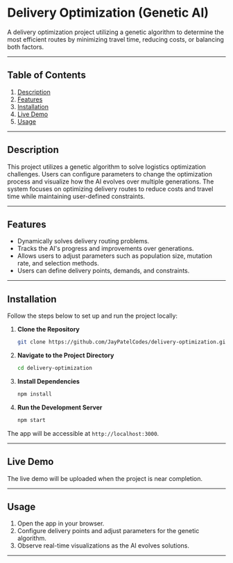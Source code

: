 # **Delivery Optimization (Genetic AI)**

A delivery optimization project utilizing a genetic algorithm to determine the most efficient routes by minimizing travel time, reducing costs, or balancing both factors.

---

## **Table of Contents**
1. [Description](#description)
2. [Features](#features)
3. [Installation](#installation)
4. [Live Demo](#live-demo)
5. [Usage](#usage)

---

## **Description**

This project utilizes a genetic algorithm to solve logistics optimization challenges. Users can configure parameters to change the optimization process and visualize how the AI evolves over multiple generations. The system focuses on optimizing delivery routes to reduce costs and travel time while maintaining user-defined constraints.

---

## **Features**

- Dynamically solves delivery routing problems.
- Tracks the AI's progress and improvements over generations.
- Allows users to adjust parameters such as population size, mutation rate, and selection methods.
- Users can define delivery points, demands, and constraints.

---

## **Installation**

Follow the steps below to set up and run the project locally:

1. **Clone the Repository**
   ```bash
   git clone https://github.com/JayPatelCodes/delivery-optimization.git
   ```
2. **Navigate to the Project Directory**
   ```bash
   cd delivery-optimization
   ```
3. **Install Dependencies**
   ```bash
   npm install
   ```
4. **Run the Development Server**
   ```bash
   npm start
   ```

The app will be accessible at `http://localhost:3000`.

---

## **Live Demo**

The live demo will be uploaded when the project is near completion.

---

## **Usage**

1. Open the app in your browser.
2. Configure delivery points and adjust parameters for the genetic algorithm.
3. Observe real-time visualizations as the AI evolves solutions.

---
